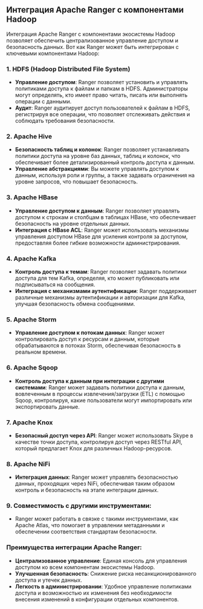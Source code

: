 ## Интеграция Apache Ranger с компонентами Hadoop

Интеграция Apache Ranger с компонентами экосистемы Hadoop позволяет обеспечить централизованное управление доступом и безопасность данных. Вот как Ranger может быть интегрирован с ключевыми компонентами Hadoop:

### 1. **HDFS (Hadoop Distributed File System)**
- **Управление доступом**: Ranger позволяет установить и управлять политиками доступа к файлам и папкам в HDFS. Администраторы могут определять, кто имеет право читать, писать или выполнять операции с данными.
- **Аудит**: Ranger аудитирует доступ пользователей к файлам в HDFS, регистрируя все операции, что позволяет отслеживать действия и соблюдать требования безопасности.

### 2. **Apache Hive**
- **Безопасность таблиц и колонок**: Ranger позволяет устанавливать политики доступа на уровне баз данных, таблиц и колонок, что обеспечивает более детализированный контроль доступа к данным.
- **Управление абстракциями**: Вы можете управлять доступом к данным, используя роли и группы, а также задавать ограничения на уровне запросов, что повышает безопасность.

### 3. **Apache HBase**
- **Управление доступом к данным**: Ranger позволяет управлять доступом к строкам и столбцам в таблицах HBase, что обеспечивает безопасность на уровне отдельных данных.
- **Интеграция с HBase ACL**: Ranger может использовать механизмы управления доступом HBase для усиления контроля за доступом, предоставляя более гибкие возможности администрирования.

### 4. **Apache Kafka**
- **Контроль доступа к темам**: Ranger позволяет задавать политики доступа для тем Kafka, определяя, кто может публиковать или подписываться на сообщения.
- **Интеграция с механизмами аутентификации**: Ranger поддерживает различные механизмы аутентификации и авторизации для Kafka, улучшая безопасность обмена сообщениями.

### 5. **Apache Storm**
- **Управление доступом к потокам данных**: Ranger может контролировать доступ к ресурсам и данным, которые обрабатываются в потоках Storm, обеспечивая безопасность в реальном времени.

### 6. **Apache Sqoop**
- **Контроль доступа к данным при интеграции с другими системами**: Ranger может задавать политики доступа к данным, вовлеченным в процессы извлечения/загрузки (ETL) с помощью Sqoop, контролируя, какие пользователи могут импортировать или экспортировать данные.

### 7. **Apache Knox**
- **Безопасный доступ через API**: Ranger может использовать Skype в качестве точки доступа, контролируя доступ через RESTful API, который предлагает Knox для различных Hadoop-ресурсов.

### 8. **Apache NiFi**
- **Интеграция данных**: Ranger может управлять безопасностью данных, проходящих через NiFi, обеспечивая таким образом контроль и безопасность на этапе интеграции данных.

### 9. **Совместимость с другими инструментами**:
- Ranger может работать в связке с такими инструментами, как Apache Atlas, что помогает в управлении метаданными и обеспечении соответствия стандартам безопасности.

### Преимущества интеграции Apache Ranger:
- **Централизованное управление**: Единая консоль для управления доступом ко всем компонентам экосистемы Hadoop.
- **Улучшенная безопасность**: Снижение риска несанкционированного доступа и утечек данных.
- **Легкость в администрировании**: Удобное управление политиками доступа и возможностью их изменения без необходимости внесения изменений в конфигурации отдельных компонентов.